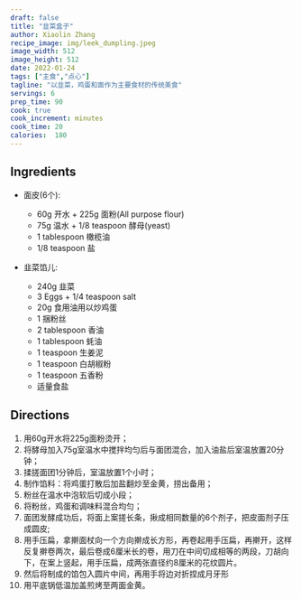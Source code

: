 ```yaml
---
draft: false
title: "韭菜盒子"
author: Xiaolin Zhang
recipe_image: img/leek_dumpling.jpeg
image_width: 512
image_height: 512
date: 2022-01-24
tags: ["主食","点心"] 
tagline: "以韭菜，鸡蛋和面作为主要食材的传统美食"
servings: 6
prep_time: 90
cook: true 
cook_increment: minutes
cook_time: 20
calories:  180
---
```


## Ingredients

- 面皮(6个):
  - 60g 开水 + 225g 面粉(All purpose flour)
  - 75g 温水 + 1/8 teaspoon 酵母(yeast) 
  - 1 tablespoon 橄榄油
  - 1/8 teaspoon 盐

- 韭菜馅儿:
  - 240g 韭菜
  - 3 Eggs + 1/4 teaspoon salt
  - 20g 食用油用以炒鸡蛋
  - 1 捆粉丝
  - 2 tablespoon 香油
  - 1 tablespoon 蚝油
  - 1 teaspoon 生姜泥
  - 1 teaspoon 白胡椒粉
  - 1 teaspoon 五香粉
  - 适量食盐

## Directions

1. 用60g开水将225g面粉烫开；
2. 将酵母加入75g室温水中搅拌均匀后与面团混合，加入油盐后室温放置20分钟；
3. 揉搓面团1分钟后，室温放置1个小时；
4. 制作馅料：将鸡蛋打散后加盐翻炒至金黄，捞出备用；
5. 粉丝在温水中泡软后切成小段；
6. 将粉丝，鸡蛋和调味料混合均匀；
7. 面团发酵成功后，将面上案搓长条，揪成相同数量的6个剂子，把皮面剂子压成圆皮;
8. 用手压扁，拿擀面杖向一个方向擀成长方形，再卷起用手压扁，再擀开，这样反复擀卷两次，最后卷成6厘米长的卷，用刀在中间切成相等的两段，刀胡向下，在案上竖起，用手压扁，成两张直径约8厘米的花纹圆片。
9. 然后将制成的馅包入圆片中间，再用手将边对折捏成月牙形
10. 用平底锅低温加盖煎烤至两面金黄。

